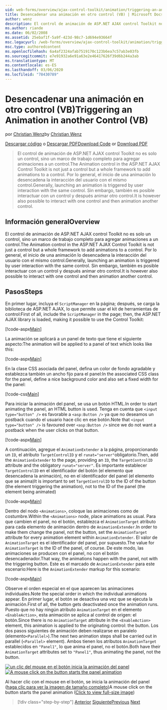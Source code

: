 ```yaml
---
uid: web-forms/overview/ajax-control-toolkit/animation/triggering-an-animation-in-another-control-vb
title: Desencadenar una animación en otro control (VB) | Microsoft Docs
author: wenz
description: El control de animación de ASP.NET AJAX control Toolkit no es solo un control, sino un marco de trabajo completo para agregar animaciones a un control. Por lo general, el inicio de...
ms.author: riande
ms.date: 06/02/2008
ms.assetid: 25ebaf1f-5a9f-423d-98c7-1d694e93664f
msc.legacyurl: /web-forms/overview/ajax-control-toolkit/animation/triggering-an-animation-in-another-control-vb
msc.type: authoredcontent
ms.openlocfilehash: 6a4af2324afab7519170c123b6ea7c57ab3e03fb
ms.sourcegitcommit: e7e91932a6e91a63e2e46417626f39d6b244a3ab
ms.translationtype: MT
ms.contentlocale: es-ES
ms.lasthandoff: 03/06/2020
ms.locfileid: "78430789"
---
```

# <a name="triggering-an-animation-in-another-control-vb"></a><span data-ttu-id="a98c0-104">Desencadenar una animación en otro control (VB)</span><span class="sxs-lookup"><span data-stu-id="a98c0-104">Triggering an Animation in another Control (VB)</span></span>

<span data-ttu-id="a98c0-105">por [Christian Wenz](https://github.com/wenz)</span><span class="sxs-lookup"><span data-stu-id="a98c0-105">by [Christian Wenz](https://github.com/wenz)</span></span>

<span data-ttu-id="a98c0-106">[Descargar código](https://download.microsoft.com/download/f/9/a/f9a26acd-8df4-4484-8a18-199e4598f411/Animation8.vb.zip) o [Descargar PDF](https://download.microsoft.com/download/6/7/1/6718d452-ff89-4d3f-a90e-c74ec2d636a3/animation8VB.pdf)</span><span class="sxs-lookup"><span data-stu-id="a98c0-106">[Download Code](https://download.microsoft.com/download/f/9/a/f9a26acd-8df4-4484-8a18-199e4598f411/Animation8.vb.zip) or [Download PDF](https://download.microsoft.com/download/6/7/1/6718d452-ff89-4d3f-a90e-c74ec2d636a3/animation8VB.pdf)</span></span>

> <span data-ttu-id="a98c0-107">El control de animación de ASP.NET AJAX control Toolkit no es solo un control, sino un marco de trabajo completo para agregar animaciones a un control.</span><span class="sxs-lookup"><span data-stu-id="a98c0-107">The Animation control in the ASP.NET AJAX Control Toolkit is not just a control but a whole framework to add animations to a control.</span></span> <span data-ttu-id="a98c0-108">Por lo general, el inicio de una animación lo desencadena la interacción del usuario con el mismo control.</span><span class="sxs-lookup"><span data-stu-id="a98c0-108">Generally, launching an animation is triggered by user interaction with the same control.</span></span> <span data-ttu-id="a98c0-109">Sin embargo, también es posible interactuar con un control y después animar otro control.</span><span class="sxs-lookup"><span data-stu-id="a98c0-109">It is however also possible to interact with one control and then animation another control.</span></span>

## <a name="overview"></a><span data-ttu-id="a98c0-110">Información general</span><span class="sxs-lookup"><span data-stu-id="a98c0-110">Overview</span></span>

<span data-ttu-id="a98c0-111">El control de animación de ASP.NET AJAX control Toolkit no es solo un control, sino un marco de trabajo completo para agregar animaciones a un control.</span><span class="sxs-lookup"><span data-stu-id="a98c0-111">The Animation control in the ASP.NET AJAX Control Toolkit is not just a control but a whole framework to add animations to a control.</span></span> <span data-ttu-id="a98c0-112">Por lo general, el inicio de una animación lo desencadena la interacción del usuario con el mismo control.</span><span class="sxs-lookup"><span data-stu-id="a98c0-112">Generally, launching an animation is triggered by user interaction with the same control.</span></span> <span data-ttu-id="a98c0-113">Sin embargo, también es posible interactuar con un control y después animar otro control.</span><span class="sxs-lookup"><span data-stu-id="a98c0-113">It is however also possible to interact with one control and then animation another control.</span></span>

## <a name="steps"></a><span data-ttu-id="a98c0-114">Pasos</span><span class="sxs-lookup"><span data-stu-id="a98c0-114">Steps</span></span>

<span data-ttu-id="a98c0-115">En primer lugar, incluya el `ScriptManager` en la página; después, se carga la biblioteca de ASP.NET AJAX, lo que permite usar el kit de herramientas de control:</span><span class="sxs-lookup"><span data-stu-id="a98c0-115">First of all, include the `ScriptManager` in the page; then, the ASP.NET AJAX library is loaded, making it possible to use the Control Toolkit:</span></span>

[!code-aspx[Main](triggering-an-animation-in-another-control-vb/samples/sample1.aspx)]

<span data-ttu-id="a98c0-116">La animación se aplicará a un panel de texto que tiene el siguiente aspecto:</span><span class="sxs-lookup"><span data-stu-id="a98c0-116">The animation will be applied to a panel of text which looks like this:</span></span>

[!code-aspx[Main](triggering-an-animation-in-another-control-vb/samples/sample2.aspx)]

<span data-ttu-id="a98c0-117">En la clase CSS asociada del panel, defina un color de fondo agradable y establezca también un ancho fijo para el panel:</span><span class="sxs-lookup"><span data-stu-id="a98c0-117">In the associated CSS class for the panel, define a nice background color and also set a fixed width for the panel:</span></span>

[!code-css[Main](triggering-an-animation-in-another-control-vb/samples/sample3.css)]

<span data-ttu-id="a98c0-118">Para iniciar la animación del panel, se usa un botón HTML.</span><span class="sxs-lookup"><span data-stu-id="a98c0-118">In order to start animating the panel, an HTML button is used.</span></span> <span data-ttu-id="a98c0-119">Tenga en cuenta que `<input type="button" />` es favorable a `<asp:Button />` ya que no deseamos un postback cuando el usuario hace clic en ese botón.</span><span class="sxs-lookup"><span data-stu-id="a98c0-119">Note that `<input type="button" />` is favoured over `<asp:Button />` since we do not want a postback when the user clicks on that button.</span></span>

[!code-aspx[Main](triggering-an-animation-in-another-control-vb/samples/sample4.aspx)]

<span data-ttu-id="a98c0-120">A continuación, agregue el `AnimationExtender` a la página, proporcionando un `ID`, el atributo `TargetControlID` y el `runat="server"`obligatorio.</span><span class="sxs-lookup"><span data-stu-id="a98c0-120">Then, add the `AnimationExtender` to the page, providing an `ID`, the `TargetControlID` attribute and the obligatory `runat="server"`.</span></span> <span data-ttu-id="a98c0-121">Es importante establecer `TargetControlID` en el identificador del botón (el elemento que desencadena la animación), no en el identificador del panel (el elemento que se anima)</span><span class="sxs-lookup"><span data-stu-id="a98c0-121">It is important to set `TargetControlID` to the ID of the button (the element triggering the animation), not to the ID of the panel (the element being animated)</span></span>

[!code-aspx[Main](triggering-an-animation-in-another-control-vb/samples/sample5.aspx)]

<span data-ttu-id="a98c0-122">Dentro del nodo `<Animations>`, coloque las animaciones como de costumbre.</span><span class="sxs-lookup"><span data-stu-id="a98c0-122">Within the `<Animations>` node, place animations as usual.</span></span> <span data-ttu-id="a98c0-123">Para que cambien el panel, no el botón, establezca el `AnimationTarget` atributo para cada elemento de animación dentro de `AnimationExtender`.</span><span class="sxs-lookup"><span data-stu-id="a98c0-123">In order to make them change the panel, not the button, set the `AnimationTarget` attribute for every animation element within `AnimationExtender`.</span></span> <span data-ttu-id="a98c0-124">El valor de `AnimationTarget` es el identificador del panel, por supuesto.</span><span class="sxs-lookup"><span data-stu-id="a98c0-124">The value for `AnimationTarget` is the ID of the panel, of course.</span></span> <span data-ttu-id="a98c0-125">De este modo, las animaciones se producen con el panel, no con el botón desencadenador.</span><span class="sxs-lookup"><span data-stu-id="a98c0-125">That way, the animations happen with the panel, not with the triggering button.</span></span> <span data-ttu-id="a98c0-126">Este es el marcado de `AnimationExtender` para este escenario:</span><span class="sxs-lookup"><span data-stu-id="a98c0-126">Here is the `AnimationExtender` markup for this scenario:</span></span>

[!code-aspx[Main](triggering-an-animation-in-another-control-vb/samples/sample6.aspx)]

<span data-ttu-id="a98c0-127">Observe el orden especial en el que aparecen las animaciones individuales.</span><span class="sxs-lookup"><span data-stu-id="a98c0-127">Note the special order in which the individual animations appear.</span></span> <span data-ttu-id="a98c0-128">En primer lugar, el botón se desactiva una vez que se ejecuta la animación.</span><span class="sxs-lookup"><span data-stu-id="a98c0-128">First of all, the button gets deactivated once the animation runs.</span></span> <span data-ttu-id="a98c0-129">Puesto que no hay ningún atributo `AnimationTarget` en el elemento `<EnableAction>`, esta animación se aplica al control de origen: el botón.</span><span class="sxs-lookup"><span data-stu-id="a98c0-129">Since there is no `AnimationTarget` attribute in the `<EnableAction>` element, this animation is applied to the originating control: the button.</span></span> <span data-ttu-id="a98c0-130">Los dos pasos siguientes de animación deben realizarse en paralelo (elemento`<Parallel>`).</span><span class="sxs-lookup"><span data-stu-id="a98c0-130">The next two animation steps shall be carried out in parallel (`<Parallel>` element).</span></span> <span data-ttu-id="a98c0-131">Ambos tienen los atributos `AnimationTarget` establecidos en `"Panel1"`, lo que anima el panel, no el botón.</span><span class="sxs-lookup"><span data-stu-id="a98c0-131">Both have their `AnimationTarget` attributes set to `"Panel1"`, thus animating the panel, not the button.</span></span>

<span data-ttu-id="a98c0-132">[![un clic del mouse en el botón inicia la animación del panel](triggering-an-animation-in-another-control-vb/_static/image2.png)](triggering-an-animation-in-another-control-vb/_static/image1.png)</span><span class="sxs-lookup"><span data-stu-id="a98c0-132">[![A mouse click on the button starts the panel animation](triggering-an-animation-in-another-control-vb/_static/image2.png)](triggering-an-animation-in-another-control-vb/_static/image1.png)</span></span>

<span data-ttu-id="a98c0-133">Al hacer clic con el mouse en el botón, se inicia la animación del panel ([haga clic para ver la imagen de tamaño completo](triggering-an-animation-in-another-control-vb/_static/image3.png))</span><span class="sxs-lookup"><span data-stu-id="a98c0-133">A mouse click on the button starts the panel animation ([Click to view full-size image](triggering-an-animation-in-another-control-vb/_static/image3.png))</span></span>

> [!div class="step-by-step"]
> <span data-ttu-id="a98c0-134">[Anterior](disabling-actions-during-animation-vb.md)
> [Siguiente](modifying-animations-from-the-server-side-vb.md)</span><span class="sxs-lookup"><span data-stu-id="a98c0-134">[Previous](disabling-actions-during-animation-vb.md)
[Next](modifying-animations-from-the-server-side-vb.md)</span></span>
